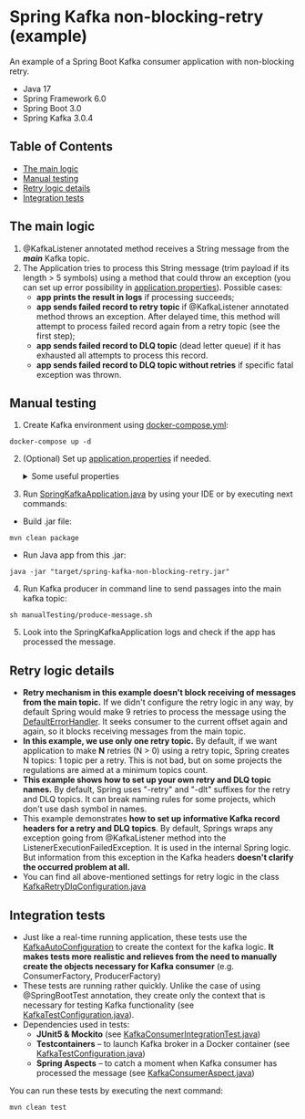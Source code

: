 # Spring Kafka non-blocking-retry (example)

An example of a Spring Boot Kafka consumer application with non-blocking retry.
- Java 17 
- Spring Framework 6.0
- Spring Boot 3.0
- Spring Kafka 3.0.4
## Table of Contents
- [The main logic](#the-main-logic)
- [Manual testing](#manual-testing)
- [Retry logic details](#retry-logic-details)
- [Integration tests](#integration-tests)

## The main logic
1. @KafkaListener annotated method receives a String message from the ***main*** Kafka topic.
2. The Application tries to process this String message (trim payload if its length > 5 symbols) using a method that could throw an exception (you can set up error possibility in [application.properties](src/main/resources/application.properties)). Possible cases: 
    - **app prints the result in logs** if processing succeeds;
    - **app sends failed record to retry topic** if @KafkaListener annotated method throws an exception. After delayed time, this method will attempt to process failed record again from a retry topic (see the first step);
    - **app sends failed record to DLQ topic** (dead letter queue) if it has exhausted all attempts to process this record.
    - **app sends failed record to DLQ topic without retries** if specific fatal exception was thrown.

## Manual testing
1) Create Kafka environment using [docker-compose.yml](docker-compose.yml):
  ```shell
  docker-compose up -d
  ```
2) (Optional) Set up [application.properties](src/main/resources/application.properties) if needed.
    <details>
      <summary>Some useful properties</summary>
   
    - **kafka.retry.attempts-count** — count of attempts to process the message. First attempt is for reading from the main topic, the next ones — from the retry topic.
    - **kafka.retry.interval-ms** — interval between attempts in milliseconds.
    - **processing.error-percentage** — probability in percent of throwing processing exception. When this exception is thrown, application could send failed record to the retry topic.
    - **processing.fatal-error-percentage** — probability in percent of throwing **fatal** processing exception. When this exception is thrown, application immediately sends failed record to the DLQ topic.
    - **processing.message-max-length** — if an incoming message has longer length, the application will trim it up to this value.
    </details>

3) Run [SpringKafkaApplication.java](src/main/java/com/enbirr/springkafkaretry/SpringKafkaApplication.java) by using your IDE or by executing next commands:
- Build .jar file:
```shell
mvn clean package 
```
- Run Java app from this .jar:
```shell
java -jar "target/spring-kafka-non-blocking-retry.jar"
```
4) Run Kafka producer in command line to send passages into the main kafka topic:
```shell
sh manualTesting/produce-message.sh
```
5) Look into the SpringKafkaApplication logs and check if the app has processed the message.

## Retry logic details
- **Retry mechanism in this example doesn't block receiving of messages from the main topic.** If we didn't configure the retry logic in any way, by default Spring would make 9 retries to process the message using the [DefaultErrorHandler](https://docs.spring.io/spring-kafka/reference/html/#default-eh). It seeks consumer to the current offset again and again, so it blocks receiving messages from the main topic.
- **In this example, we use only one retry topic.** By default, if we want application to make **N** retries (N > 0) using a retry topic, Spring creates N topics: 1 topic per a retry. This is not bad, but on some projects the regulations are aimed at a minimum topics count.
- **This example shows how to set up your own retry and DLQ topic names.** By default, Spring uses "-retry" and "-dlt" suffixes for the retry and DLQ topics. It can break naming rules for some projects, which don't use dash symbol in names.
- This example demonstrates **how to set up informative Kafka record headers for a retry and DLQ topics**. By default, Springs wraps any exception going from @KafkaListener method into the ListenerExecutionFailedException. It is used in the internal Spring logic. But information from this exception in the Kafka headers **doesn't clarify the occurred problem at all.**
- You can find all above-mentioned settings for retry logic in the class [KafkaRetryDlqConfiguration.java](src%2Fmain%2Fjava%2Fcom%2Fenbirr%2Fspringkafkaretry%2Fconfiguration%2FKafkaRetryDlqConfiguration.java)
## Integration tests
- Just like a real-time running application, these tests use the [KafkaAutoConfiguration](https://docs.spring.io/spring-boot/docs/current/api/org/springframework/boot/autoconfigure/kafka/KafkaAutoConfiguration.html) to create the context for the kafka logic. **It makes tests more realistic and relieves from the need to manually create the objects necessary for Kafka consumer** (e.g. ConsumerFactory, ProducerFactory)
- These tests are running rather quickly. Unlike the case of using @SpringBootTest annotation, they create only the context that is necessary for testing Kafka functionality (see [KafkaTestConfiguration.java](src%2Ftest%2Fjava%2Fcom%2Fenbirr%2Fspringkafkaretry%2Fconfiguration%2FKafkaTestConfiguration.java)). 
- Dependencies used in tests:
  - **JUnit5 & Mockito** (see [KafkaConsumerIntegrationTest.java](src%2Ftest%2Fjava%2Fcom%2Fenbirr%2Fspringkafkaretry%2Fconsumer%2FKafkaConsumerIntegrationTest.java))
  - **Testcontainers** – to launch Kafka broker in a Docker container (see [KafkaTestConfiguration.java](src%2Ftest%2Fjava%2Fcom%2Fenbirr%2Fspringkafkaretry%2Fconfiguration%2FKafkaTestConfiguration.java))
  - **Spring Aspects** – to catch a moment when Kafka consumer has processed the message (see [KafkaConsumerAspect.java](src%2Ftest%2Fjava%2Fcom%2Fenbirr%2Fspringkafkaretry%2Fconsumer%2FKafkaConsumerAspect.java))

You can run these tests by executing the next command:
```shell
mvn clean test
```
